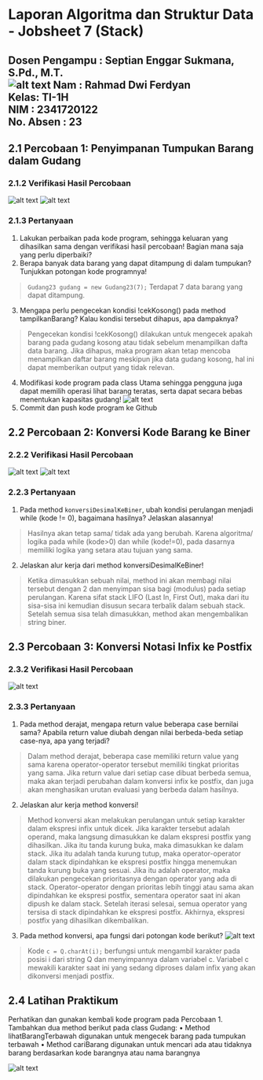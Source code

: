 # Laporan Algoritma dan Struktur Data - Jobsheet 7 (Stack)
Dosen Pengampu : Septian Enggar Sukmana, S.Pd., M.T.  
![alt text](POLINEMA-LOGO.png)
Nam : Rahmad Dwi Ferdyan  
Kelas: TI-1H  
NIM : 2341720122  
No. Absen : 23  
-

## 2.1 Percobaan 1: Penyimpanan Tumpukan Barang dalam Gudang
### 2.1.2 Verifikasi Hasil Percobaan
![alt text](P8_2.1_CONFIRM.png)
![alt text](P8_2.1.png)
### 2.1.3 Pertanyaan
1. Lakukan perbaikan pada kode program, sehingga keluaran yang dihasilkan sama dengan verifikasi
hasil percobaan! Bagian mana saja yang perlu diperbaiki?
2. Berapa banyak data barang yang dapat ditampung di dalam tumpukan? Tunjukkan potongan kode
programnya!
> `Gudang23 gudang = new Gudang23(7);` Terdapat 7 data barang yang dapat ditampung.
3. Mengapa perlu pengecekan kondisi !cekKosong() pada method tampilkanBarang? Kalau kondisi
tersebut dihapus, apa dampaknya?
> Pengecekan kondisi !cekKosong() dilakukan untuk mengecek apakah barang pada gudang kosong atau tidak sebelum menampilkan dafta data barang. Jika dihapus, maka program akan tetap mencoba menampilkan daftar barang meskipun jika data gudang kosong, hal ini dapat memberikan output yang tidak relevan.
4. Modifikasi kode program pada class Utama sehingga pengguna juga dapat memilih operasi lihat
barang teratas, serta dapat secara bebas menentukan kapasitas gudang!
![alt text](P8_2.1_NO4.png)
5. Commit dan push kode program ke Github

## 2.2 Percobaan 2: Konversi Kode Barang ke Biner 
### 2.2.2 Verifikasi Hasil Percobaan
![alt text](P8_2.2_CONFIRM.png)
![alt text](P8_2.2.png)

### 2.2.3 Pertanyaan
1. Pada method `konversiDesimalKeBiner`, ubah kondisi perulangan menjadi while (kode != 0), bagaimana hasilnya? Jelaskan alasannya!
> Hasilnya akan tetap sama/ tidak ada yang berubah. Karena algoritma/ logika pada while (kode>0) dan while (kode!=0), pada dasarnya memiliki logika yang setara atau tujuan yang sama.
2. Jelaskan alur kerja dari method konversiDesimalKeBiner!
> Ketika dimasukkan sebuah nilai, method ini akan membagi nilai tersebut dengan 2 dan menyimpan sisa bagi (modulus) pada setiap perulangan. Karena sifat stack LIFO (Last In, First Out), maka dari itu sisa-sisa ini kemudian disusun secara terbalik dalam sebuah stack. Setelah semua sisa telah dimasukkan, method akan mengembalikan string biner.

## 2.3 Percobaan 3: Konversi Notasi Infix ke Postfix
### 2.3.2 Verifikasi Hasil Percobaan
![alt text](P8_2.3.png)
### 2.3.3 Pertanyaan
1. Pada method derajat, mengapa return value beberapa case bernilai sama? Apabila return value diubah dengan nilai berbeda-beda setiap case-nya, apa yang terjadi?
> Dalam method derajat, beberapa case memiliki return value yang sama karena operator-operator tersebut memiliki tingkat prioritas yang sama. 
Jika return value dari setiap case dibuat berbeda semua, maka akan terjadi perubahan dalam konversi infix ke postfix, dan juga akan menghasikan urutan evaluasi yang berbeda dalam hasilnya.
2. Jelaskan alur kerja method konversi!
> Method konversi akan melakukan perulangan untuk setiap karakter dalam ekspresi infix untuk dicek. Jika karakter tersebut adalah operand, maka langsung dimasukkan ke dalam ekspresi postfix yang dihasilkan. Jika itu tanda kurung buka, maka dimasukkan ke dalam stack. Jika itu adalah tanda kurung tutup, maka operator-operator dalam stack dipindahkan ke ekspresi postfix hingga menemukan tanda kurung buka yang sesuai. Jika itu adalah operator, maka dilakukan pengecekan prioritasnya dengan operator yang ada di stack. Operator-operator dengan prioritas lebih tinggi atau sama akan dipindahkan ke ekspresi postfix, sementara operator saat ini akan dipush ke dalam stack. Setelah iterasi selesai, semua operator yang tersisa di stack dipindahkan ke ekspresi postfix. Akhirnya, ekspresi postfix yang dihasilkan dikembalikan. 

3. Pada method konversi, apa fungsi dari potongan kode berikut?
![alt text](image.png)
> Kode `c = Q.charAt(i);` berfungsi untuk mengambil karakter pada posisi i dari string Q dan menyimpannya dalam variabel c. Variabel c mewakili karakter saat ini yang sedang diproses dalam infix yang akan dikonversi menjadi postfix. 

## 2.4 Latihan Praktikum
Perhatikan dan gunakan kembali kode program pada Percobaan 1. Tambahkan dua method berikut
pada class Gudang:
• Method lihatBarangTerbawah digunakan untuk mengecek barang pada tumpukan terbawah
• Method cariBarang digunakan untuk mencari ada atau tidaknya barang berdasarkan kode barangnya atau nama barangnya

![alt text](Latihan.png)
